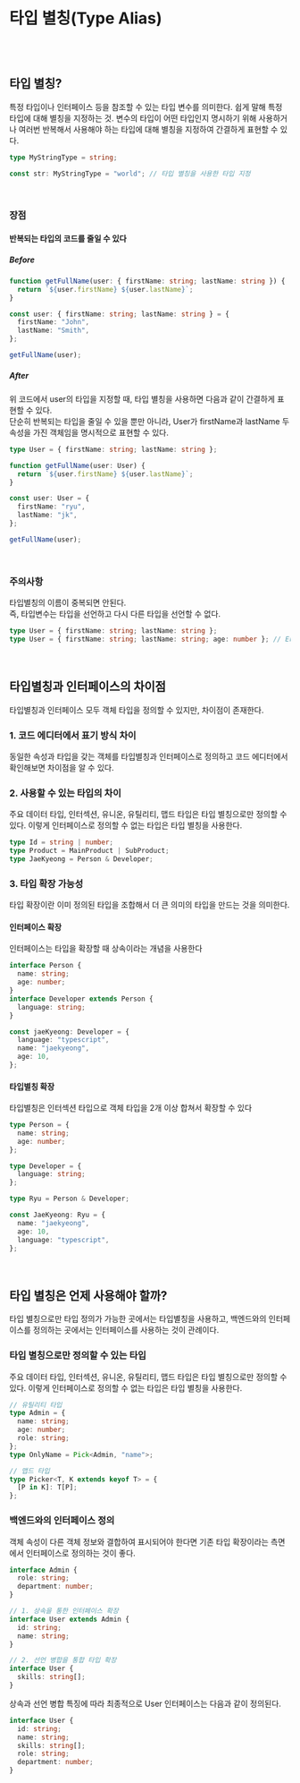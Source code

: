 # 타입 별칭(Type Alias)

<br/><br/>

## 타입 별칭?

특정 타입이나 인터페이스 등을 참조할 수 있는 타입 변수를 의미한다.
쉽게 말해 특정 타입에 대해 별칭을 지정하는 것.
변수의 타입이 어떤 타입인지 명시하기 위해 사용하거나 여러번 반복해서 사용해야 하는 타입에 대해 별칭을 지정하여 간결하게 표현할 수 있다.

```typescript
type MyStringType = string;

const str: MyStringType = "world"; // 타입 별칭을 사용한 타입 지정
```

<br/>

### 장점

#### 반복되는 타입의 코드를 줄일 수 있다

##### Before

```typescript
function getFullName(user: { firstName: string; lastName: string }) {
  return `${user.firstName} ${user.lastName}`;
}

const user: { firstName: string; lastName: string } = {
  firstName: "John",
  lastName: "Smith",
};

getFullName(user);
```

##### After

위 코드에서 user의 타입을 지정할 때, 타입 별칭을 사용하면 다음과 같이 간결하게 표현할 수 있다.<br/>
단순히 반복되는 타입을 줄일 수 있을 뿐만 아니라, User가 firstName과 lastName 두 속성을 가진 객체임을 명시적으로 표현할 수 있다.

```typescript
type User = { firstName: string; lastName: string };

function getFullName(user: User) {
  return `${user.firstName} ${user.lastName}`;
}

const user: User = {
  firstName: "ryu",
  lastName: "jk",
};

getFullName(user);
```

<br/>

### 주의사항

타입별칭의 이름이 중복되면 안된다.<br/>
즉, 타입변수는 타입을 선언하고 다시 다른 타입을 선언할 수 없다.

```typescript
type User = { firstName: string; lastName: string };
type User = { firstName: string; lastName: string; age: number }; // Error
```

<br/>

## 타입별칭과 인터페이스의 차이점

타입별칭과 인터페이스 모두 객체 타입을 정의할 수 있지만, 차이점이 존재한다.<br/>

### 1. 코드 에디터에서 표기 방식 차이

동일한 속성과 타입을 갖는 객체를 타입별칭과 인터페이스로 정의하고 코드 에디터에서 확인해보면 차이점을 알 수 있다.

### 2. 사용할 수 있는 타입의 차이

주요 데이터 타입, 인터섹션, 유니온, 유틸리티, 맵드 타입은 타입 별칭으로만 정의할 수 있다. 이렇게 인터페이스로 정의할 수 없는 타입은 타입 별칭을 사용한다.

```typescript
type Id = string | number;
type Product = MainProduct | SubProduct;
type JaeKyeong = Person & Developer;
```

### 3. 타입 확장 가능성

타입 확장이란 이미 정의된 타입을 조합해서 더 큰 의미의 타입을 만드는 것을 의미한다.

#### 인터페이스 확장

인터페이스는 타입을 확장할 때 상속이라는 개념을 사용한다

```typescript
interface Person {
  name: string;
  age: number;
}
interface Developer extends Person {
  language: string;
}

const jaeKyeong: Developer = {
  language: "typescript",
  name: "jaekyeong",
  age: 10,
};
```

#### 타입별칭 확장

타입별칭은 인터섹션 타입으로 객체 타입을 2개 이상 합쳐서 확장할 수 있다

```typescript
type Person = {
  name: string;
  age: number;
};

type Developer = {
  language: string;
};

type Ryu = Person & Developer;

const JaeKyeong: Ryu = {
  name: "jaekyeong",
  age: 10,
  language: "typescript",
};
```

<br/>

## 타입 별칭은 언제 사용해야 할까?

타입 별칭으로만 타입 정의가 가능한 곳에서는 타입별칭을 사용하고, 백엔드와의 인터페이스를 정의하는 곳에서는 인터페이스를 사용하는 것이 관례이다.

### 타입 별칭으로만 정의할 수 있는 타입

주요 데이터 타입, 인터섹션, 유니온, 유틸리티, 맵드 타입은 타입 별칭으로만 정의할 수 있다.
이렇게 인터페이스로 정의할 수 없는 타입은 타입 별칭을 사용한다.

```typescript
// 유틸리티 타입
type Admin = {
  name: string;
  age: number;
  role: string;
};
type OnlyName = Pick<Admin, "name">;

// 맵드 타입
type Picker<T, K extends keyof T> = {
  [P in K]: T[P];
};
```

### 백엔드와의 인터페이스 정의

객체 속성이 다른 객체 정보와 결합하여 표시되어야 한다면 기존 타입 확장이라는 측면에서 인터페이스로 정의하는 것이 좋다.

```typescript
interface Admin {
  role: string;
  department: number;
}

// 1. 상속을 통한 인터페이스 확장
interface User extends Admin {
  id: string;
  name: string;
}

// 2. 선언 병합을 통합 타입 확장
interface User {
  skills: string[];
}
```

상속과 선언 병합 특징에 따라 최종적으로 User 인터페이스는 다음과 같이 정의된다.

```typescript
interface User {
  id: string;
  name: string;
  skills: string[];
  role: string;
  department: number;
}
```

